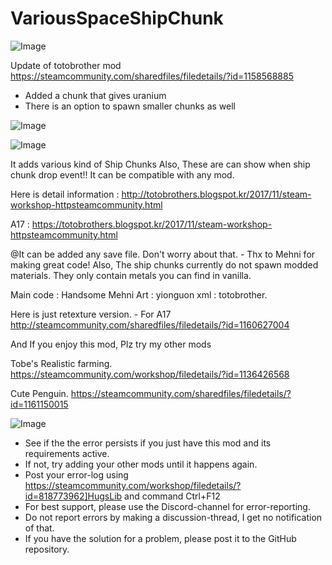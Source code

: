 # VariousSpaceShipChunk

![Image](https://i.imgur.com/buuPQel.png)

Update of totobrother mod
https://steamcommunity.com/sharedfiles/filedetails/?id=1158568885

- Added a chunk that gives uranium
- There is an option to spawn smaller chunks as well

![Image](https://i.imgur.com/pufA0kM.png)

	
![Image](https://i.imgur.com/Z4GOv8H.png)


It adds various kind of Ship Chunks
Also, These are can show when ship chunk drop event!!
It can be compatible with any mod.

Here is detail information : http://totobrothers.blogspot.kr/2017/11/steam-workshop-httpsteamcommunity.html

A17 : https://totobrothers.blogspot.kr/2017/11/steam-workshop-httpsteamcommunity.html

@It can be added any save file. Don't worry about that. - Thx to Mehni for making great code!
Also, The ship chunks currently do not spawn modded materials. They only contain metals you can find in vanilla.

Main code : Handsome Mehni
Art : yionguon
xml : totobrother.

Here is just retexture version. - For A17
http://steamcommunity.com/sharedfiles/filedetails/?id=1160627004

And If you enjoy this mod, Plz try my other mods

Tobe's Realistic farming.
 https://steamcommunity.com/workshop/filedetails/?id=1136426568

Cute Penguin.
 https://steamcommunity.com/sharedfiles/filedetails/?id=1161150015


![Image](https://i.imgur.com/PwoNOj4.png)



-  See if the the error persists if you just have this mod and its requirements active.
-  If not, try adding your other mods until it happens again.
-  Post your error-log using https://steamcommunity.com/workshop/filedetails/?id=818773962]HugsLib and command Ctrl+F12
-  For best support, please use the Discord-channel for error-reporting.
-  Do not report errors by making a discussion-thread, I get no notification of that.
-  If you have the solution for a problem, please post it to the GitHub repository.




